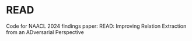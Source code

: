 # READ
Code for NAACL 2024 findings paper: READ: Improving Relation Extraction from an ADversarial Perspective
